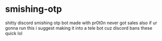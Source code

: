 # smishing-otp
shitty discord smishing otp bot made with pr0t0n never got sales also if ur gonna run this i suggest making it into a tele bot cuz discord bans these quick lol
